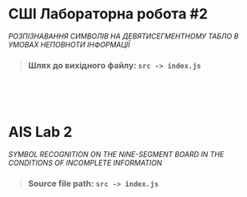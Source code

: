 # СШІ Лабораторна робота #2
 _РОЗПІЗНАВАННЯ СИМВОЛІВ НА ДЕВЯТИСЕГМЕНТНОМУ ТАБЛО В  УМОВАХ НЕПОВНОТИ ІНФОРМАЦІЇ_

> ### Шлях до вихідного файлу: `src -> index.js`


<br/><br/><br/>

# AIS Lab 2
 _SYMBOL RECOGNITION ON THE NINE-SEGMENT BOARD IN THE CONDITIONS OF INCOMPLETE INFORMATION_

> ### Source file path: `src -> index.js`



